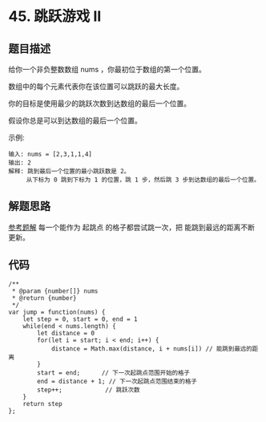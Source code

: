 # 45. 跳跃游戏 II

## 题目描述
给你一个非负整数数组 nums ，你最初位于数组的第一个位置。

数组中的每个元素代表你在该位置可以跳跃的最大长度。

你的目标是使用最少的跳跃次数到达数组的最后一个位置。

假设你总是可以到达数组的最后一个位置。

示例:
```
输入: nums = [2,3,1,1,4]
输出: 2
解释: 跳到最后一个位置的最小跳跃数是 2。
     从下标为 0 跳到下标为 1 的位置，跳 1 步，然后跳 3 步到达数组的最后一个位置。
```

## 解题思路
[参考题解](https://leetcode-cn.com/problems/jump-game-ii/solution/45-by-ikaruga/)
每一个能作为 起跳点 的格子都尝试跳一次，把 能跳到最远的距离不断更新。

## 代码
```
/**
 * @param {number[]} nums
 * @return {number}
 */
var jump = function(nums) {
    let step = 0, start = 0, end = 1
    while(end < nums.length) {
        let distance = 0
        for(let i = start; i < end; i++) {
            distance = Math.max(distance, i + nums[i]) // 能跳到最远的距离
        }
        start = end;      // 下一次起跳点范围开始的格子
        end = distance + 1; // 下一次起跳点范围结束的格子
        step++;            // 跳跃次数
    }
    return step
};
```